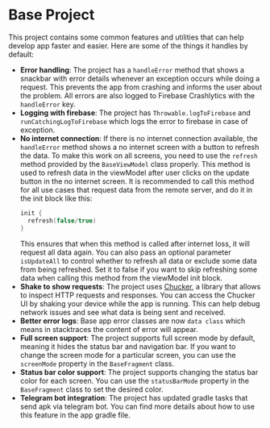 # Base Project

This project contains some common features and utilities that can help develop app faster and easier. Here are some of
the things it handles by default:

- **Error handling**: The project has a `handleError` method that shows a snackbar with error details whenever an
  exception occurs while doing a request. This prevents the app from crashing and informs the user about the problem.
  All errors are also logged to Firebase Crashlytics with the `handleError` key.
- **Logging with firebase**: The project has `Throwable.logToFirebase` and `runCatchingLogToFirebase` which logs the
  error to firebase in case of exception.
- **No internet connection**: If there is no internet connection available, the `handleError` method shows a no internet
  screen with a button to refresh the data. To make this work on all screens, you need to use the `refresh` method
  provided by the `BaseViewModel` class properly. This method is used to refresh data in the viewModel after user clicks
  on the update button in the no internet screen. It is recommended to call this method for all use cases that request
  data from the remote server, and do it in the init block like this:
    ```kotlin
    init {
      refresh(false/true)
    }
    ```
  This ensures that when this method is called after internet loss, it will request all data again. You can also pass an
  optional parameter `isUpdateAll` to control whether to refresh all data or exclude some data from being refreshed. Set
  it to false if you want to skip refreshing some data when calling this method from the viewModel init block.
- **Shake to show requests**: The project uses [Chucker](https://www.markdownguide.org/tools/obsidian/), a library that
  allows to inspect HTTP requests and responses. You can access the Chucker UI by shaking your device while the app is
  running. This can help debug network issues and see what data is being sent and received.
- **Better error logs**: Base app error classes are now `data class` which means in stacktraces the content of error
  will appear.
- **Full screen support**: The project supports full screen mode by default, meaning it hides the status bar and
  navigation bar. If you want to change the screen mode for a particular screen, you can use the `screenMode` property
  in the `BaseFragment` class.
- **Status bar color support**: The project supports changing the status bar color for each screen. You can use
  the `statusBarMode` property in the `BaseFragment` class to set the desired color.
- **Telegram bot integration**: The project has updated gradle tasks that send apk via telegram bot. You can find more
  details about how to use this feature in the app gradle file.